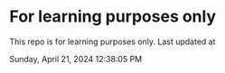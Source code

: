 # For learning purposes only
This repo is for learning purposes only.
Last updated at

Sunday, April 21, 2024 12:38:05 PM

